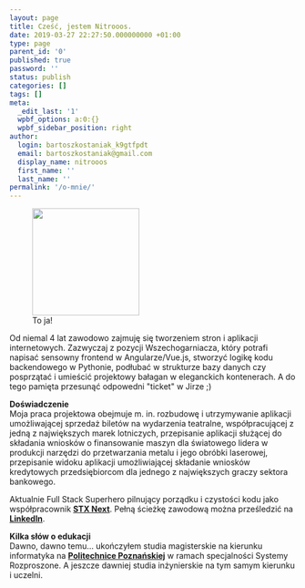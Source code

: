 ```yaml
---
layout: page
title: Cześć, jestem Nitrooos.
date: 2019-03-27 22:27:50.000000000 +01:00
type: page
parent_id: '0'
published: true
password: ''
status: publish
categories: []
tags: []
meta:
  _edit_last: '1'
  wpbf_options: a:0:{}
  wpbf_sidebar_position: right
author:
  login: bartoszkostaniak_k9gtfpdt
  email: bartoszkostaniak@gmail.com
  display_name: nitrooos
  first_name: ''
  last_name: ''
permalink: '/o-mnie/'
---
```

<div class="wp-block-image">
  <figure class="alignright is-resized">
    <img
      src="{{ site.baseurl }}/assets/nitrooos.png"
      alt=""
      class="wp-image-99"
      width="188"
      height="188" />
    <br />
    <figcaption>To ja!</figcaption>
  </figure>
</div>
<p>
  Od niemal 4 lat zawodowo zajmuję się tworzeniem stron i aplikacji internetowych. Zazwyczaj z pozycji Wszechogarniacza, który potrafi napisać sensowny frontend w Angularze/Vue.js, stworzyć logikę kodu backendowego w Pythonie, podłubać w strukturze bazy danych czy posprzątać i umieścić projektowy bałagan w eleganckich kontenerach. A do tego pamięta przesunąć odpowedni "ticket" w Jirze ;)
</p>
<p>
  <strong>Doświadczenie</strong>
  <br />
  Moja praca projektowa obejmuje m. in. rozbudowę i utrzymywanie aplikacji umożliwającej sprzedaż biletów na wydarzenia teatralne, współpracującej z jedną z największych marek lotniczych, przepisanie aplikacji służącej do składania wniosków o finansowanie maszyn dla światowego lidera w produkcji narzędzi do przetwarzania metalu i jego obróbki laserowej, przepisanie widoku aplikacji umożliwiającej składanie wniosków kredytowych przedsiębiorcom dla jednego z największych graczy sektora bankowego.
</p>
<p>
  Aktualnie Full Stack Superhero pilnujący porządku i czystości kodu jako współpracownik
  <strong><a href="https://stxnext.com">STX Next</a></strong>.
  Pełną ścieżkę zawodową można prześledzić na <a href="https://www.linkedin.com/in/bartosz-kostaniak-623b8bb0/"><strong>LinkedIn</strong></a>.
</p>
<p>
  <strong>Kilka słów o edukacji</strong>
  <br />
  Dawno, dawno temu... ukończyłem studia magisterskie na kierunku informatyka na
  <strong><a href="https://www.put.poznan.pl/">Politechnice Poznańskiej</a></strong>
  w ramach specjalności Systemy Rozproszone. A jeszcze dawniej studia inżynierskie na tym samym kierunku i uczelni.
</p>
